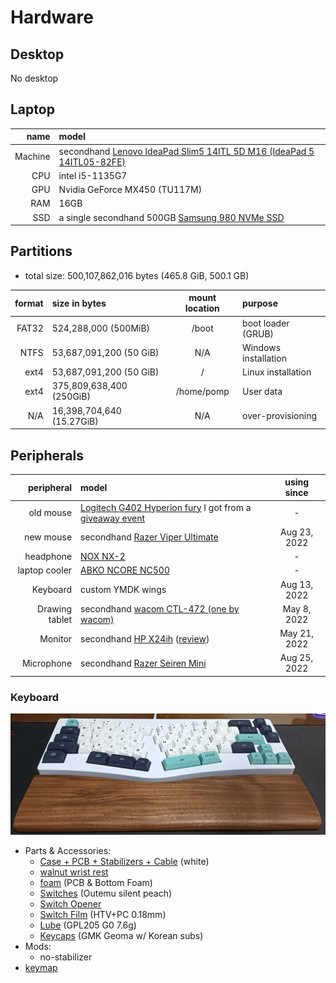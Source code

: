 # Hardware

## Desktop

No desktop

## Laptop

|    name | model                                                                                                                 |
| ------: | :-------------------------------------------------------------------------------------------------------------------- |
| Machine | secondhand [Lenovo IdeaPad Slim5 14ITL 5D M16 (IdeaPad 5 14ITL05-82FE)](https://prod.danawa.com/info/?pcode=12875984) |
|     CPU | intel i5-1135G7                                                                                                       |
|     GPU | Nvidia GeForce MX450 (TU117M)                                                                                         |
|     RAM | 16GB                                                                                                                  |
|     SSD | a single secondhand 500GB [Samsung 980 NVMe SSD](https://semiconductor.samsung.com/consumer-storage/internal-ssd/980) |

## Partitions

- total size: 500,107,862,016 bytes (465.8 GiB, 500.1 GB)

| format | size in bytes             | mount location | purpose              |
| -----: | :------------------------ | :------------: | :------------------- |
|  FAT32 | 524,288,000 (500MiB)      |     /boot      | boot loader (GRUB)   |
|   NTFS | 53,687,091,200 (50 GiB)   |      N/A       | Windows installation |
|   ext4 | 53,687,091,200 (50 GiB)   |       /        | Linux installation   |
|   ext4 | 375,809,638,400 (250GiB)  |   /home/pomp   | User data            |
|    N/A | 16,398,704,640 (15.27GiB) |      N/A       | over-provisioning    |

## Peripherals

|     peripheral | model                                                                                                                                                                                                        | using since  |
| -------------: | :----------------------------------------------------------------------------------------------------------------------------------------------------------------------------------------------------------- | :----------: |
|      old mouse | [Logitech G402 Hyperion fury](https://www.logitechg.com/en-eu/products/gaming-mice/g402-hyperion-fury-fps-gaming-mouse.html) I got from a [giveaway event](https://blog.naver.com/yjcomicsblog/221432692995) |      -       |
|      new mouse | secondhand [Razer Viper Ultimate](https://www.razer.com/gaming-mice/razer-viper-ultimate)                                                                                                                    | Aug 23, 2022 |
|      headphone | [NOX NX-2](https://www.e-nox.co.kr/theme/s007/index/product_view01.php?wr_id=16)                                                                                                                             |      -       |
|  laptop cooler | [ABKO NCORE NC500](http://ncore.co.kr/shop/product_item.php?ItId=2586312930)                                                                                                                                 |      -       |
|       Keyboard | custom YMDK wings                                                                                                                                                                                            | Aug 13, 2022 |
| Drawing tablet | secondhand [wacom CTL-472 (one by wacom)](https://www.wacom.com/en-us/products/pen-tablets/one-by-wacom)                                                                                                     | May 8, 2022  |
|        Monitor | secondhand [HP X24ih](https://www.hp.com/us-en/shop/pdp/hp-x24ih-gaming-monitor) ([review](https://www.rtings.com/monitor/reviews/hp/x24ih))                                                                 | May 21, 2022 |
|     Microphone | secondhand [Razer Seiren Mini](https://www.razer.com/streaming-microphones/razer-seiren-mini)                                                                                                                | Aug 25, 2022 |

### Keyboard

![](../.github/img/kbd.png)

- Parts & Accessories:
  - [Case + PCB + Stabilizers + Cable](https://ko.aliexpress.com/item/1005003330613995.html) (white)
  - [walnut wrist rest](https://ko.aliexpress.com/item/1005003629440348.html)
  - [foam](https://ko.aliexpress.com/item/1005004451001013.html) (PCB & Bottom Foam)
  - [Switches](https://www.aliexpress.com/item/1005003891937604.html) (Outemu silent peach)
  - [Switch Opener](https://smartstore.naver.com/ownkeeb/products/6804912949)
  - [Switch Film](https://www.aliexpress.com/item/1005002885279946.html) (HTV+PC 0.18mm)
  - [Lube](https://www.aliexpress.com/item/1005002297786498.html) (GPL205 G0 7.6g)
  - [Keycaps](https://www.aliexpress.com/item/1005003834670594.html) (GMK Geoma w/ Korean subs)
- Mods:
  - no-stabilizer
- [keymap](files/wings_hotswap.json)

<!-- ### Microphone

OBS loopback -->

